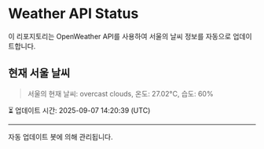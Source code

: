 
# Weather API Status

이 리포지토리는 OpenWeather API를 사용하여 서울의 날씨 정보를 자동으로 업데이트합니다.

## 현재 서울 날씨
> 서울의 현재 날씨: overcast clouds, 온도: 27.02°C, 습도: 60%

⏳ 업데이트 시간: 2025-09-07 14:20:39 (UTC)

---
자동 업데이트 봇에 의해 관리됩니다.
